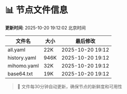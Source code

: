# 📊 节点文件信息

**更新时间**: 2025-10-20 19:12:02 北京时间

| 文件名 | 大小 | 最后修改 |
|--------|------|----------|
| all.yaml | 22K | 2025-10-20 19:12 |
| history.yaml | 946K | 2025-10-20 19:12 |
| mihomo.yaml | 32K | 2025-10-20 19:12 |
| base64.txt | 19K | 2025-10-20 19:12 |

> 🔄 文件每30分钟自动更新，确保节点的新鲜度和可用性
